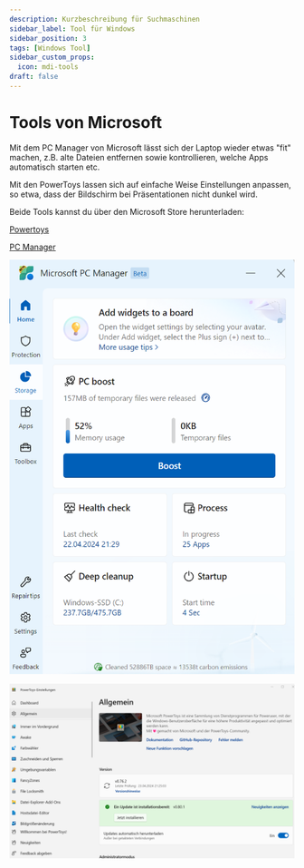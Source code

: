 ```yaml
---
description: Kurzbeschreibung für Suchmaschinen
sidebar_label: Tool für Windows
sidebar_position: 3
tags: [Windows Tool]
sidebar_custom_props:
  icon: mdi-tools
draft: false
---
```


# Tools von Microsoft

Mit dem PC Manager von Microsoft lässt sich der Laptop wieder etwas "fit" machen, z.B. alte Dateien entfernen sowie kontrollieren, welche Apps automatisch starten etc.

Mit den PowerToys lassen sich auf einfache Weise Einstellungen anpassen, so etwa, dass der Bildschirm bei Präsentationen nicht dunkel wird.

Beide Tools kannst du über den Microsoft Store herunterladen:

[Powertoys](https://apps.microsoft.com/detail/xp89dcgq3k6vld?hl=de-de&gl=DE)

[PC Manager](https://apps.microsoft.com/detail/9pm860492szd?hl=de-de&gl=CH)


![--width=300px](./pcmanager.png)

![](./powertoys.png)

